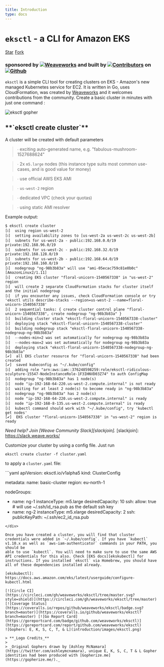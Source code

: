 ```yaml
---
title: Introduction
type: docs
---
```


# **`eksctl` - a CLI for Amazon EKS**

<div id="github"><script async defer src="https://buttons.github.io/buttons.js"></script><a class="github-button" href="https://github.com/weaveworks/eksctl" data-icon="octicon-star" data-show-count="true" aria-label="Star weaveworks/eksctl on GitHub">Star</a><div style="padding-left: 5px; display: inline-block;"><a class="github-button" href="https://github.com/weaveworks/eksctl/fork" data-icon="octicon-repo-forked" data-show-count="true" aria-label="Fork weaveworks/eksctl on GitHub">Fork</a></div></div>

### sponsored by [![Weaveworks](introduction/images/weaveworks.svg#inline-svg)](https://www.weave.works/) and built by [![Contributors](introduction/images/gophers.png#inline)](https://github.com/weaveworks/eksctl/graphs/contributors) on [![Github](introduction/images/octocat.svg#inline-svg)](https://github.com/weaveworks/eksctl)

`eksctl` is a simple CLI tool for creating clusters on EKS - Amazon's new managed Kubernetes service for EC2. It is written in Go, uses CloudFormation, was created by [Weaveworks](https://www.weave.works/) and it welcomes contributions from the community. Create a basic cluster in minutes with just one command :

![eksctl gopher](introduction/images/eksctl-gopher.png#bgright)

 <h2 id="intro-code">**`eksctl create cluster`**</h2>

A cluster will be created with default parameters

> ∙ exciting auto-generated name, e.g. "fabulous-mushroom-1527688624"

> ∙ 2x `m5.large` nodes (this instance type suits most common use-cases, and is good value for money)

> ∙ use official AWS EKS AMI

> ∙ `us-west-2` region

> ∙ dedicated VPC (check your quotas)

> ∙ using static AMI resolver

Example output:

```
$ eksctl create cluster
[ℹ]  using region us-west-2
[ℹ]  setting availability zones to [us-west-2a us-west-2c us-west-2b]
[ℹ]  subnets for us-west-2a - public:192.168.0.0/19 private:192.168.96.0/19
[ℹ]  subnets for us-west-2c - public:192.168.32.0/19 private:192.168.128.0/19
[ℹ]  subnets for us-west-2b - public:192.168.64.0/19 private:192.168.160.0/19
[ℹ]  nodegroup "ng-98b3b83a" will use "ami-05ecac759c81e0b0c" [AmazonLinux2/1.11]
[ℹ]  creating EKS cluster "floral-unicorn-1540567338" in "us-west-2" region
[ℹ]  will create 2 separate CloudFormation stacks for cluster itself and the initial nodegroup
[ℹ]  if you encounter any issues, check CloudFormation console or try 'eksctl utils describe-stacks --region=us-west-2 --name=floral-unicorn-1540567338'
[ℹ]  2 sequential tasks: { create cluster control plane "floral-unicorn-1540567338", create nodegroup "ng-98b3b83a" }
[ℹ]  building cluster stack "eksctl-floral-unicorn-1540567338-cluster"
[ℹ]  deploying stack "eksctl-floral-unicorn-1540567338-cluster"
[ℹ]  building nodegroup stack "eksctl-floral-unicorn-1540567338-nodegroup-ng-98b3b83a"
[ℹ]  --nodes-min=2 was set automatically for nodegroup ng-98b3b83a
[ℹ]  --nodes-max=2 was set automatically for nodegroup ng-98b3b83a
[ℹ]  deploying stack "eksctl-floral-unicorn-1540567338-nodegroup-ng-98b3b83a"
[✔]  all EKS cluster resource for "floral-unicorn-1540567338" had been created
[✔]  saved kubeconfig as "~/.kube/config"
[ℹ]  adding role "arn:aws:iam::376248598259:role/eksctl-ridiculous-sculpture-15547-NodeInstanceRole-1F3IHNVD03Z74" to auth ConfigMap
[ℹ]  nodegroup "ng-98b3b83a" has 1 node(s)
[ℹ]  node "ip-192-168-64-220.us-west-2.compute.internal" is not ready
[ℹ]  waiting for at least 2 node(s) to become ready in "ng-98b3b83a"
[ℹ]  nodegroup "ng-98b3b83a" has 2 node(s)
[ℹ]  node "ip-192-168-64-220.us-west-2.compute.internal" is ready
[ℹ]  node "ip-192-168-8-135.us-west-2.compute.internal" is ready
[ℹ]  kubectl command should work with "~/.kube/config", try 'kubectl get nodes'
[✔]  EKS cluster "floral-unicorn-1540567338" in "us-west-2" region is ready
```

_Need help? Join [Weave Community Slack][slackjoin]._
[slackjoin]: https://slack.weave.works/

Customize your cluster by using a config file. Just run

```
eksctl create cluster -f cluster.yaml
```

to apply a `cluster.yaml` file:

 <div id="border-block">
```yaml
apiVersion: eksctl.io/v1alpha5
kind: ClusterConfig

metadata:
name: basic-cluster
region: eu-north-1

nodeGroups:

- name: ng-1
  instanceType: m5.large
  desiredCapacity: 10
  ssh:
  allow: true # will use ~/.ssh/id_rsa.pub as the default ssh key
- name: ng-2
  instanceType: m5.xlarge
  desiredCapacity: 2
  ssh:
  publicKeyPath: ~/.ssh/ec2_id_rsa.pub

```
</div>

Once you have created a cluster, you will find that cluster credentials were added in `~/.kube/config`. If you have `kubectl` v1.10.x as well as `aws-iam-authenticator` commands in your PATH, you should be
able to use `kubectl`. You will need to make sure to use the same AWS API credentials for this also. Check [EKS docs][ekskubectl] for instructions. If you installed `eksctl` via Homebrew, you should have all of these dependencies installed already.

[ekskubectl]: https://docs.aws.amazon.com/eks/latest/userguide/configure-kubectl.html

[![Circle CI](https://circleci.com/gh/weaveworks/eksctl/tree/master.svg?style=shield)](https://circleci.com/gh/weaveworks/eksctl/tree/master) [![Coverage Status](https://coveralls.io/repos/github/weaveworks/eksctl/badge.svg?branch=master)](https://coveralls.io/github/weaveworks/eksctl?branch=master) [![Go Report Card](https://goreportcard.com/badge/github.com/weaveworks/eksctl)](https://goreportcard.com/report/github.com/weaveworks/eksctl)
![Gophers: E, K, S, C, T, & L](introduction/images/eksctl.png)

> **_Logo Credits_**
>
> _Original Gophers drawn by [Ashley McNamara](https://twitter.com/ashleymcnamara), unique E, K, S, C, T & L Gopher identities had been produced with [Gopherize.me](https://gopherize.me/)._
```
